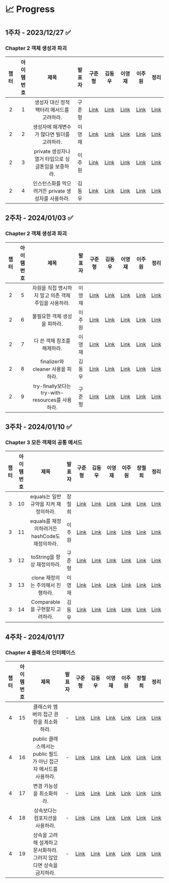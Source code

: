 # 📈 Progress

## 1주차 - 2023/12/27 ✅
### Chapter 2 객체 생성과 파괴

|챕터|아이템 번호|제목|발표자|                  구준형                   |                 김동우                  |이영재|이주원|정리|
|:-:|:-:|:-:|:-:|:--------------------------------------:|:------------------------------------:|:-:|:-:|:-:|
|2|1|생성자 대신 정적 팩터리 메서드를 고려하라.|구준형| [Link](week1/junhyeong/item1/item1.md) | [Link](week1/dongwoo/item1/item1.md) |[Link]()|[Link]()|[Link](week1/summary/summary.md)|
|2|2|생성자에 매개변수가 많다면 빌더를 고려하라.|이영재| [Link](week1/junhyeong/item2/item2.md) | [Link](week1/dongwoo/item2/item2.md) |[Link]()|[Link]()|[Link](week1/summary/summary.md)|
|2|3|private 생성자나 열거 타입으로 싱글톤임을 보증하라.|이주원| [Link](week1/junhyeong/item3/item3.md) | [Link](week1/dongwoo/item3/item3.md) |[Link]()|[Link]()|[Link](week1/summary/summary.md)|
|2|4|인스턴스화를 막으려거든 private 생성자를 사용하라.|김동우| [Link](week1/junhyeong/item4/item4.md) | [Link](week1/dongwoo/item4/item4.md) |[Link]()|[Link]()|[Link](week1/summary/summary.md)|

## 2주차 - 2024/01/03 ✅
### Chapter 2 객체 생성과 파괴

|챕터|아이템 번호|제목|발표자|                  구준형                   |                 김동우                  |이영재|이주원|정리|
|:-:|:-:|:-:|:-:|:--------------------------------------:|:------------------------------------:|:-:|:-:|:-:|
|2|5|자원을 직접 명시하지 말고 의존 객체 주입을 사용하라.|이영재| [Link](week2/junhyeong/item5/item5.md) | [Link](week2/dongwoo/item5/item5.md) |[Link]()|[Link]()|[Link]()|
|2|6|불필요한 객체 생성을 피하라.|이주원| [Link](week2/junhyeong/item6/item6.md) | [Link](week2/dongwoo/item6/item6.md) |[Link]()|[Link]()|[Link]()|
|2|7|다 쓴 객체 참조를 해제하라.|이영재| [Link](week2/junhyeong/item7/item7.md) | [Link](week2/dongwoo/item7/item7.md) |[Link]()|[Link]()|[Link]()|
|2|8|finalizer와 cleaner 사용을 피하라.|김동우| [Link](week2/junhyeong/item8/item8.md) | [Link](week2/dongwoo/item8/item8.md) |[Link]()|[Link]()|[Link]()|
|2|9|try-finally보다는 try-with-resources를 사용하라.|구준형| [Link](week2/junhyeong/item9/item9.md) | [Link](week2/dongwoo/item9/item9.md) |[Link]()|[Link]()|[Link]()|

## 3주차 - 2024/01/10 ✅
### Chapter 3 모든 객체의 공통 메서드

|챕터|아이템 번호|제목|발표자|구준형|                  김동우                   |이영재|이주원|장철희|정리|
|:-:|:-:|:-:|:-:|:-:|:--------------------------------------:|:-:|:-:|:-:|:-:|
|3|10|equals는 일반 규약을 지켜 재정의하라.|장철희|[Link]()| [Link](week3/dongwoo/item10/item10.md) |[Link]()|[Link]()|[Link]()|[Link]()|
|3|11|equals를 재정의하려거든 hashCode도 재정의하라.|이주원|[Link]()| [Link](week3/dongwoo/item11/item11.md) |[Link]()|[Link]()|[Link]()|[Link]()|
|3|12|toString을 항상 재정의하라.|구준형|[Link]()| [Link](week3/dongwoo/item12/item12.md) |[Link]()|[Link]()|[Link]()|[Link]()|
|3|13|clone 재정의는 주의해서 진행하라.|이영재|[Link]()| [Link](week3/dongwoo/item13/item13.md) |[Link]()|[Link]()|[Link]()|[Link]()|
|3|14|Comparable을 구현할지 고려하라.|김동우|[Link]()| [Link](week3/dongwoo/item14/item14.md) |[Link]()|[Link]()|[Link]()|[Link]()|

## 4주차 - 2024/01/17
### Chapter 4 클래스와 인터페이스

|챕터|아이템 번호|제목|발표자|구준형|김동우|이영재|이주원|장철희|정리|
|:-:|:-:|:-:|:-:|:-:|:-:|:-:|:-:|:-:|:-:|
|4|15|클래스와 멤버의 접근 권한을 최소화하라.|-|[Link]()|[Link]()|[Link]()|[Link]()|[Link]()|[Link]()|
|4|16|public 클래스에서는 public 필드가 아닌 접근자 메서드를 사용하라.|-|[Link]()|[Link]()|[Link]()|[Link]()|[Link]()|[Link]()|
|4|17|변경 가능성을 최소화하라.|-|[Link]()|[Link]()|[Link]()|[Link]()|[Link]()|[Link]()|
|4|18|상속보다는 컴포지션을 사용하라.|-|[Link]()|[Link]()|[Link]()|[Link]()|[Link]()|[Link]()|
|4|19|상속을 고려해 설계하고 문서화하라. 그러지 않았다면 상속을 금지하라.|-|[Link]()|[Link]()|[Link]()|[Link]()|[Link]()|[Link]()|
